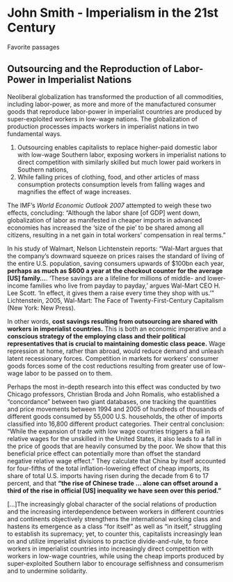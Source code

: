 # John Smith - Imperialism in the 21st Century

Favorite passages

## Outsourcing and the Reproduction of Labor-Power in Imperialist Nations

Neoliberal globalization has transformed the production of all commodities, including labor-power, as more and more of the manufactured consumer goods that reproduce labor-power in imperialist countries are produced by super-exploited workers in low-wage nations. The globalization of production processes impacts workers in imperialist nations in two fundamental ways. 

1. Outsourcing enables capitalists to replace higher-paid domestic labor with low-wage Southern labor, exposing workers in imperialist nations to direct competition with similarly skilled but much lower paid workers in Southern nations,
1. While falling prices of clothing, food, and other articles of mass consumption protects consumption levels from falling wages and magnifies the effect of wage increases. 

The IMF’s *World Economic Outlook 2007* attempted to weigh these two effects, concluding: “Although the labor share [of GDP] went down, globalization of labor as manifested in cheaper imports in advanced economies has increased the ‘size of the pie’ to be shared among all citizens, resulting in a net gain in total workers’ compensation in real terms.”

In his study of Walmart, Nelson Lichtenstein reports: “Wal-Mart argues that the company’s downward squeeze on prices raises the standard of living of the entire U.S. population, saving consumers upwards of $100bn each year, **perhaps as much as $600 a year at the checkout counter for the average [US] family…**. ‘These savings are a lifeline for millions of middle- and lower-income families who live from payday to payday,’ argues Wal-Mart CEO H. Lee Scott. ‘In effect, it gives them a raise every time they shop with us.’” Lichtenstein, 2005, Wal-Mart: The Face of Twenty-First-Century Capitalism (New York: New Press).

In other words, **cost savings resulting from outsourcing are shared with workers in imperialist countries.** This is both an economic imperative and a **conscious strategy of the employing class and their political representatives that is crucial to maintaining domestic class peace.** Wage repression at home, rather than abroad, would reduce demand and unleash latent recessionary forces. Competition in markets for workers’ consumer goods forces some of the cost reductions resulting from greater use of low-wage labor to be passed on to them.

Perhaps the most in-depth research into this effect was conducted by two Chicago professors, Christian Broda and John Romalis, who established a “concordance” between two giant databases, one tracking the quantities and price movements between 1994 and 2005 of hundreds of thousands of different goods consumed by 55,000 U.S. households, the other of imports classified into 16,800 different product categories. Their central conclusion: “While the expansion of trade with low wage countries triggers a fall in relative wages for the unskilled in the United States, it also leads to a fall in the price of goods that are heavily consumed by the poor. We show that this beneficial price effect can potentially more than offset the standard negative relative wage effect.” They calculate that China by itself accounted for four-fifths of the total inflation-lowering effect of cheap imports, its share of total U.S. imports having risen during the decade from 6 to 17 percent, and that **“the rise of Chinese trade … alone can offset around a third of the rise in official [US] inequality we have seen over this period.”**

[...]The increasingly global character of the social relations of production and the increasing interdependence between workers in different countries and continents objectively strengthens the international working class and hastens its emergence as a class “for itself” as well as “in itself,” struggling to establish its supremacy; yet, to counter this, capitalists increasingly lean on and utilize imperialist divisions to practice divide-and-rule, to force workers in imperialist countries into increasingly direct competition with workers in low-wage countries, while using the cheap imports produced by super-exploited Southern labor to encourage selfishness and consumerism and to undermine solidarity.
